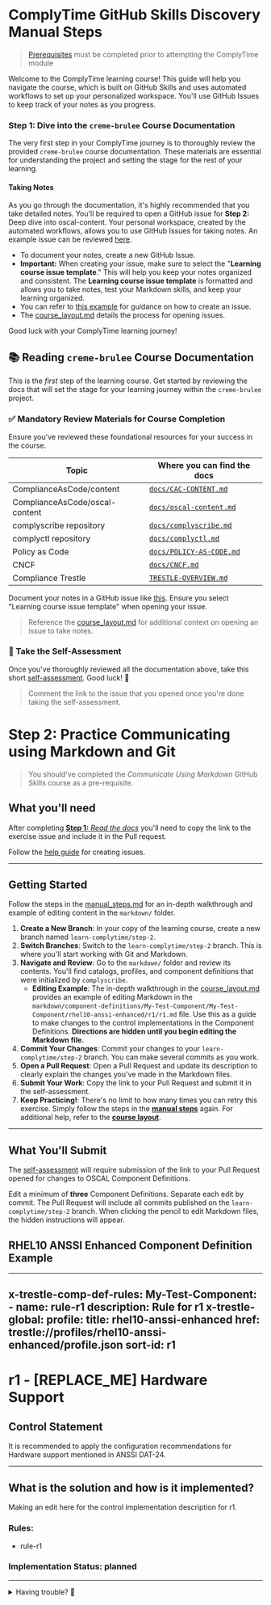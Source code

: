 # ComplyTime GitHub Skills Discovery Manual Steps

> [Prerequisites](https://github.com/hbraswelrh/creme-brulee/blob/main/README.md#prerequisites) must be completed prior to attempting the ComplyTime module

Welcome to the ComplyTime learning course\! This guide will help you navigate the course, which is built on GitHub Skills and uses automated workflows to set up your personalized workspace. You'll use GitHub Issues to keep track of your notes as you progress.

### **Step 1: Dive into the `creme-brulee` Course Documentation**

The very first step in your ComplyTime journey is to thoroughly review the provided `creme-brulee` course documentation. These materials are essential for understanding the project and setting the stage for the rest of your learning.

#### **Taking Notes**

As you go through the documentation, it's highly recommended that you take detailed notes. You'll be required to open a GitHub issue for **Step 2:** Deep dive into oscal-content. Your personal workspace, created by the automated workflows, allows you to use GitHub Issues for taking notes. An example issue can be reviewed [here](https://github.com/hbraswelrh/creme-brulee/issues/7). 

* To document your notes, create a new GitHub Issue.  
* **Important:** When creating your issue, make sure to select the "**Learning course issue template**." This will help you keep your notes organized and consistent. The **Learning course issue template** is formatted and allows you to take notes, test your Markdown skills, and keep your learning organized.  
* You can refer to [this example](https://docs.github.com/en/issues/tracking-your-work-with-issues/configuring-issues/quickstart) for guidance on how to create an issue.
* The [course_layout.md](https://github.com/hbraswelrh/creme-brulee/blob/main/steps/course_layout.md) details the process for opening issues. 

Good luck with your ComplyTime learning journey\!

## **📚 Reading `creme-brulee` Course Documentation**

This is the _first_ step of the learning course. Get started by reviewing the docs that will set the stage for your learning journey within the `creme-brulee` project.


### **✅ Mandatory Review Materials for Course Completion**

Ensure you've reviewed these foundational resources for your success in the course.

| Topic                          | Where you can find the docs                                                                             | 
|--------------------------------|---------------------------------------------------------------------------------------------------------|
| ComplianceAsCode/content       | [`docs/CAC-CONTENT.md`](https://github.com/hbraswelrh/creme-brulee/blob/main/docs/CAC-CONTENT.md)       |
| ComplianceAsCode/oscal-content | [`docs/oscal-content.md`](https://github.com/hbraswelrh/creme-brulee/blob/main/docs/oscal-content.md)   |
| complyscribe repository        | [`docs/complyscribe.md`](https://github.com/hbraswelrh/creme-brulee/blob/main/docs/complyscribe.md)     |
| complyctl repository           | [`docs/complyctl.md`](https://github.com/hbraswelrh/creme-brulee/blob/main/docs/complyctl.md)           |
| Policy as Code                 | [`docs/POLICY-AS-CODE.md`](https://github.com/hbraswelrh/creme-brulee/blob/main/docs/POLICY-AS-CODE.md) |
| CNCF                           | [`docs/CNCF.md`](https://github.com/hbraswelrh/creme-brulee/blob/main/docs/CNCF.md)                     |
| Compliance Trestle             | [`TRESTLE-OVERVIEW.md`](https://github.com/hbraswelrh/creme-brulee/blob/main/docs/TRESTLE-OVERVIEW.md)  |


Document your notes in a GitHub issue like [this](https://docs.github.com/en/issues/tracking-your-work-with-issues/configuring-issues/quickstart). Ensure you select "Learning course issue template" when opening your issue.

> Reference the [course_layout.md](https://github.com/hbraswelrh/creme-brulee/blob/main/steps/course_layout.md) for additional context on opening an issue to take notes. 

### **📝 Take the Self-Assessment**

Once you've thoroughly reviewed all the documentation above, take this short [self-assessment](https://form.typeform.com/to/tiOAik8G). Good luck\! 🚀

> Comment the link to the issue that you opened once you're done taking the self-assessment. 

# Step 2: Practice Communicating using Markdown and Git

> You should've completed the _Communicate Using Markdown_ GitHub Skills course as a pre-requisite. 

## What you'll need

After completing [**Step 1:** _Read the docs_](https://github.com/hbraswelrh/creme-brulee/blob/main/.github/steps/1-step.md) you'll need to copy the link to the exercise issue and include it in the Pull request.

Follow the [help guide](https://github.com/hbraswelrh/creme-brulee/blob/main/docs/issue-help.md) for creating issues.

---

## **Getting Started**

Follow the steps in the [manual_steps.md](https://github.com/hbraswelrh/creme-brulee/blob/main/steps/manual_steps.md) for an in-depth walkthrough and example of editing content in the `markdown/` folder.

1. **Create a New Branch**: In your copy of the learning course, create a new branch named `learn-complytime/step-2`. 
2. **Switch Branches**: Switch to the `learn-complytime/step-2` branch. This is where you'll start working with Git and Markdown.  
3. **Navigate and Review**: Go to the `markdown/` folder and review its contents. You'll find catalogs, profiles, and component definitions that were initialized by `complyscribe`.  
   * **Editing Example**: The in-depth walkthrough in the [course_layout.md](https://github.com/hbraswelrh/creme-brulee/blob/main/steps/course_layout.md) provides an example of editing Markdown in the `markdown/component-definitions/My-Test-Component/My-Test-Component/rhel10-anssi-enhanced/r1/r1.md` file. Use this as a guide to make changes to the control implementations in the Component Definitions. **Directions are hidden until you begin editing the Markdown file.**  
4. **Commit Your Changes**: Commit your changes to your `learn-complytime/step-2` branch. You can make several commits as you work.  
5. **Open a Pull Request**: Open a Pull Request and update its description to clearly explain the changes you've made in the Markdown files.  
6. **Submit Your Work**: Copy the link to your Pull Request and submit it in the self-assessment.  
7. **Keep Practicing\!**: There's no limit to how many times you can retry this exercise. Simply follow the steps in the [**manual steps**](https://github.com/hbraswelrh/creme-brulee/blob/main/steps/manual_steps.md) again. For additional help, refer to the [**course layout**](https://github.com/hbraswelrh/creme-brulee/blob/main/steps/course_layout.md).

---

## What You'll Submit

The [self-assessment](https://docs.google.com/forms/d/e/1FAIpQLScIXyhvuLdCcKqBewFGggM7I38W7JJ-phbBUIdhJCw0Puz_cg/viewform?usp=header) will require submission of the link to your Pull Request opened for changes to OSCAL Component Definitions. 

Edit a minimum of **three** Component Definitions. Separate each edit by commit. The Pull Request will include all commits published on the `learn-complytime/step-2` branch. When clicking the pencil to edit Markdown files, the hidden instructions will appear.

## RHEL10 ANSSI Enhanced Component Definition Example

---
x-trestle-comp-def-rules:
  My-Test-Component:
    - name: rule-r1
      description: Rule for r1
x-trestle-global:
  profile:
    title: rhel10-anssi-enhanced
    href: trestle://profiles/rhel10-anssi-enhanced/profile.json
  sort-id: r1
---

# r1 - \[REPLACE_ME\] Hardware Support

## Control Statement

It is recommended to apply the configuration recommendations for Hardware support mentioned in ANSSI DAT-24.

______________________________________________________________________

## What is the solution and how is it implemented?

<!-- For implementation status enter one of: implemented, partial, planned, alternative, not-applicable -->

<!-- Note that the list of rules under ### Rules: is read-only and changes will not be captured after assembly to JSON -->

<!-- Add control implementation description here for control: r1 -->

Making an edit here for the control implementation description for r1.

### Rules:

  - rule-r1

### Implementation Status: planned

______________________________________________________________________


<details>
<summary>Having trouble? 🤷</summary><br/>

- Reference the complyscribe [`README.md`](https://github.com/complytime/trestle-bot/blob/main/README.md).
- [The guide for navigating public templates](https://docs.github.com/en/repositories/creating-and-managing-repositories/creating-a-repository-from-a-template)
- Reach out via the #learn-complytime Slack Channel. 

</details>
